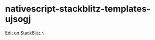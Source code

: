 # nativescript-stackblitz-templates-ujsogj

[Edit on StackBlitz ⚡️](https://stackblitz.com/edit/nativescript-stackblitz-templates-ujsogj)